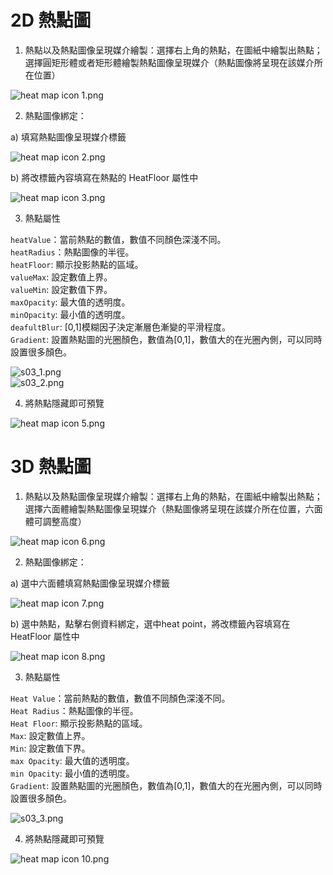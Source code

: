 
# 2D 熱點圖  

1.	熱點以及熱點圖像呈現媒介繪製：選擇右上角的熱點，在圖紙中繪製出熱點；選擇圓矩形體或者矩形體繪製熱點圖像呈現媒介（熱點圖像將呈現在該媒介所在位置） 

![heat map icon 1.png](h01.png)

2.	熱點圖像綁定：  

a) 填寫熱點圖像呈現媒介標籤  

![heat map icon 2.png](h02.png)

b) 將改標籤內容填寫在熱點的 HeatFloor 屬性中  

![heat map icon 3.png](h03.png)

3.	熱點屬性  

`heatValue`：當前熱點的數值，數值不同顏色深淺不同。  
`heatRadius`：熱點圖像的半徑。  
`heatFloor`: 顯示投影熱點的區域。  
`valueMax`: 設定數值上界。  
`valueMin`: 設定數值下界。  
`maxOpacity`: 最大值的透明度。  
`minOpacity`: 最小值的透明度。  
`deafultBlur`: [0,1]模糊因子決定漸層色漸變的平滑程度。  
`Gradient`: 設置熱點圖的光圈顏色，數值為[0,1]，數值大的在光圈內側，可以同時設置很多顏色。  

![s03_1.png](h04.png)  
![s03_2.png](h05.png)  


4.	將熱點隱藏即可預覽  

![heat map icon 5.png](h06.png)

# 3D 熱點圖  

1.	熱點以及熱點圖像呈現媒介繪製：選擇右上角的熱點，在圖紙中繪製出熱點；選擇六面體繪製熱點圖像呈現媒介（熱點圖像將呈現在該媒介所在位置，六面體可調整高度）

![heat map icon 6.png](h07.png)

2.	熱點圖像綁定：  

a) 選中六面體填寫熱點圖像呈現媒介標籤  

![heat map icon 7.png](h08.png)

b) 選中熱點，點擊右側資料綁定，選中heat point，將改標籤內容填寫在HeatFloor 屬性中   

![heat map icon 8.png](h09.png)

3.	熱點屬性   

`Heat Value`：當前熱點的數值，數值不同顏色深淺不同。  
`Heat Radius`：熱點圖像的半徑。  
`Heat Floor`: 顯示投影熱點的區域。  
`Max`: 設定數值上界。  
`Min`: 設定數值下界。  
`max Opacity`: 最大值的透明度。  
`min Opacity`: 最小值的透明度。  
`Gradient`: 設置熱點圖的光圈顏色，數值為[0,1]，數值大的在光圈內側，可以同時設置很多顏色。   

![s03_3.png](h10.png)

4.	將熱點隱藏即可預覽  

![heat map icon 10.png](h11.png)
